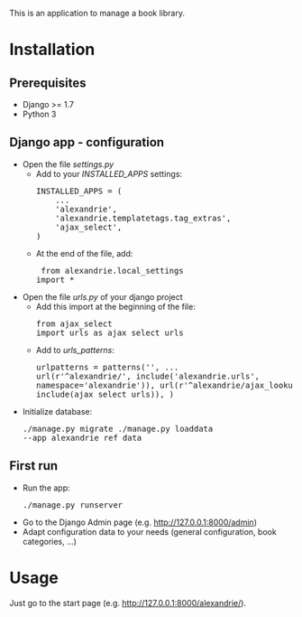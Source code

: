 This is an application to manage a book library.


# Installation
## Prerequisites
* Django >= 1.7
* Python 3
## Django app - configuration
* Open the file *settings.py*
  * Add to your *INSTALLED_APPS* settings:
    <pre>
    INSTALLED_APPS = (
        ...
        'alexandrie',
        'alexandrie.templatetags.tag_extras',
        'ajax_select',
    )
    </pre>
  * At the end of the file, add:<pre>
    from alexandrie.local_settings import *</pre>
* Open the file *urls.py* of your django project
  * Add this import at the beginning of the file:<pre>from ajax_select import urls as ajax_select_urls</pre>
  * Add to *urls_patterns*:<pre>urlpatterns = patterns('',
    ...
    url(r'^alexandrie/', include('alexandrie.urls', namespace='alexandrie')),
    url(r'^alexandrie/ajax_lookups/', include(ajax_select_urls)),
)</pre>
* Initialize database:<pre>./manage.py migrate
./manage.py loaddata --app alexandrie ref_data</pre>

## First run

* Run the app:<pre>./manage.py runserver</pre>
* Go to the Django Admin page (e.g. http://127.0.0.1:8000/admin)
* Adapt configuration data to your needs (general configuration, book categories, ...)

# Usage

Just go to the start page (e.g. http://127.0.0.1:8000/alexandrie/).

